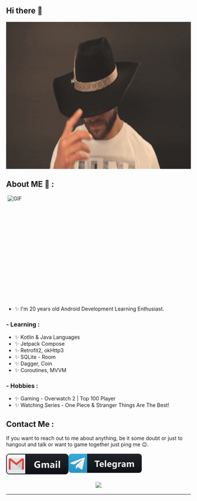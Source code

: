 ## Hi there 👋

<div align="center">
<img height="400" width="700" alt="GIF" align="center" src="https://github.com/DivisionCom/DivisionCom/blob/main/assets/howdy.gif">
</div>

## About ME 💬 :

<img height="300" width="500" alt="GIF" align="right" src="https://github.com/DivisionCom/DivisionCom/blob/main/assets/hiThere.gif">

- ✨ I'm 20 years old Android Development Learning Enthusiast.

### - Learning :
- ✨ Kotlin & Java Languages
- ✨ Jetpack Compose
- ✨ Retrofit2, okHttp3
- ✨ SQLite - Room
- ✨ Dagger, Coin
- ✨ Coroutines, MVVM

### - Hobbies : 
- ✨ Gaming - Overwatch 2 | Top 100 Player
- ✨ Watching Series - One Piece & Stranger Things Are The Best!

## Contact Me :

<p>
If you want to reach out to me about anything, be it some doubt or just to hangout and talk or want to game together just ping me 😉.

</br>
</br>

<a href="mailto:xd6511@gmail.com">
 <img align="left" alt="Gmail" width="170" src="https://github.com/DivisionCom/DivisionCom/blob/main/assets/gmail.png" />
</a>

</a>
<a href="https://t.me/DivisionCommander">
  <img align="left" alt=" Reddit" width="200" src="https://github.com/DivisionCom/DivisionCom/blob/main/assets/telegram.png" />
</a>
</p>
 
</br>
</br>

##

<p align="center" >  
 <a href="https://github.com/anuraghazra/github-readme-stats"> 
  <img  src="https://github-readme-stats-sigma-five.vercel.app/api?username=DivisionCom&show_icons=true&theme=radical"/>
 </a>
</p>

*************
